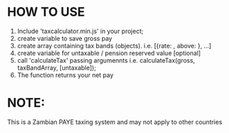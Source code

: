 HOW TO USE
===============
1. Include 'taxcalculator.min.js' in your project;
2. create variable to save gross pay
3. create array containing tax bands (objects). i.e. [{rate: <taxRate>, above: <tax rate applies above this value>}, ...]
4. create variable for untaxable / pension reserved value [optional]
5. call 'calculateTax' passing argumennts i.e. calculateTax(gross, taxBandArray, [untaxable]);
6. The function returns your net pay


NOTE:
==============================
This is a Zambian PAYE taxing system and may not apply to other countries
